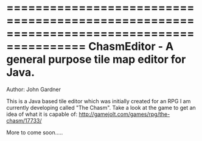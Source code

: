 =========================================================================================
ChasmEditor - A general purpose tile map editor for Java.
=========================================================================================

Author:  John Gardner

This is a Java based tile editor which was initially created for an RPG I am currently developing called "The Chasm". 
Take a look at the game to get an idea of what it is capable of: http://gamejolt.com/games/rpg/the-chasm/17733/

More to come soon.....

